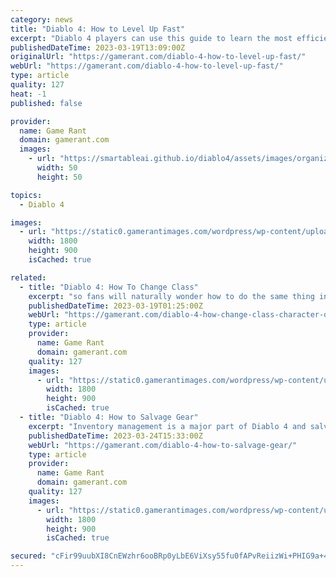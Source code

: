 ```yaml
---
category: news
title: "Diablo 4: How to Level Up Fast"
excerpt: "Diablo 4 players can use this guide to learn the most efficient way to level up as fast as possible in the beta. Leveling up is essential to advancing in Diablo 4, but it can be overdone. The world ..."
publishedDateTime: 2023-03-19T13:09:00Z
originalUrl: "https://gamerant.com/diablo-4-how-to-level-up-fast/"
webUrl: "https://gamerant.com/diablo-4-how-to-level-up-fast/"
type: article
quality: 127
heat: -1
published: false

provider:
  name: Game Rant
  domain: gamerant.com
  images:
    - url: "https://smartableai.github.io/diablo4/assets/images/organizations/gamerant.com-50x50.jpg"
      width: 50
      height: 50

topics:
  - Diablo 4

images:
  - url: "https://static0.gamerantimages.com/wordpress/wp-content/uploads/2023/03/diablo-4-leveling-featured.jpg"
    width: 1800
    height: 900
    isCached: true

related:
  - title: "Diablo 4: How To Change Class"
    excerpt: "so fans will naturally wonder how to do the same thing in Diablo 4. It's natural for RPG fans to want to switch character classes. Each one brings a new playstyle to the table. Especially in the case ..."
    publishedDateTime: 2023-03-19T01:25:00Z
    webUrl: "https://gamerant.com/diablo-4-how-change-class-character-different-transfer-new/"
    type: article
    provider:
      name: Game Rant
      domain: gamerant.com
    quality: 127
    images:
      - url: "https://static0.gamerantimages.com/wordpress/wp-content/uploads/wm/2023/03/diablo-4-how-to-change-classes-collage.jpg"
        width: 1800
        height: 900
        isCached: true
  - title: "Diablo 4: How to Salvage Gear"
    excerpt: "Inventory management is a major part of Diablo 4 and salvaging gear and items is important for crafting, so here is everything players need to know. As expected, the beta offers a limited look at the ..."
    publishedDateTime: 2023-03-24T15:33:00Z
    webUrl: "https://gamerant.com/diablo-4-how-to-salvage-gear/"
    type: article
    provider:
      name: Game Rant
      domain: gamerant.com
    quality: 127
    images:
      - url: "https://static0.gamerantimages.com/wordpress/wp-content/uploads/2023/03/diablo-4-salvage-guide.jpg"
        width: 1800
        height: 900
        isCached: true

secured: "cFir99uubXI8CnEWzhr6ooBRp0yLbE6ViXsy55fu0fAPvReiizWi+PHIG9a+46cz/5iCRFnY2G9DG0oqvAd9FmplRvjOsOusVqZ6GAW+QClS3ZvkCrSCIiNhFhQsCAXUloFDHAMD+JB89rVhPBKJkQnb34G5AEO46oUc+nEI+2ja/DOyKLjBz9peWyspgbNiJ6HfL7TrjyApEQQcdeH+vgQAOgOrI2WcRhE0PiOsSjP28Bs720301uQq94o48EVP5Tcm7lr0thCF+xVbAjQkC1SWJoEuWuDLKRKO98GMqsW3VhMUhB9Okct384UNHwVQVLVhvImVfOQMaWfb/5NbupUZTkXKyCFPToHGN0AAryw=;0Bds3ecfMNjG9vFMHrE88Q=="
---
```


